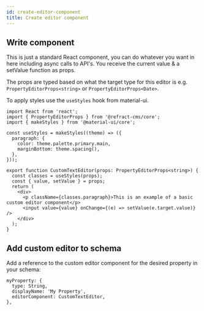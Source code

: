 ```yaml
---
id: create-editor-component
title: Create editor component
---
```


## Write component

This is just a standard React component,
you can do whatever you want in here including async calls to API's. You receive the current value & a setValue function as props.

The props are typed based on what the target type for this editor is e.g. `PropertyEditorProps<string>` or `PropertyEditorProps<Date>`.

To apply styles use the `useStyles` hook from material-ui.

```tsx
import React from 'react';
import { PropertyEditorProps } from '@refract-cms/core';
import { makeStyles } from '@material-ui/core';

const useStyles = makeStyles((theme) => ({
  paragraph: {
    color: theme.palette.primary.main,
    marginBottom: theme.spacing(),
  },
}));

export function CustomTextEditor(props: PropertyEditorProps<string>) {
  const classes = useStyles(props);
  const { value, setValue } = props;
  return (
    <div>
      <p className={classes.paragraph}>This is an example of a basic custom editor component</p>
      <input value={value} onChange={(e) => setValue(e.target.value)} />
    </div>
  );
}
```

## Add custom editor to schema

Add a reference to the custom editor component for the desired property in your schema:

```tsx
myProperty: {
  type: String,
  displayName: 'My Property',
  editorComponent: CustomTextEditor,
},
```
